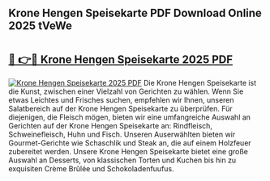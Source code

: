 ## Krone Hengen Speisekarte PDF Download Online 2025 tVeWe

# <h2><a href="http://gc9va5.nevu.top/?p=Krone+Hengen+Speisekarte">🔗 👉🔴 Krone Hengen Speisekarte 2025 PDF</a></h2>

[![Krone Hengen Speisekarte 2025 PDF](https://i.imgur.com/dBaPXMq.png)](http://gc9va5.nevu.top/?p=Krone+Hengen+Speisekarte)
Die Krone Hengen Speisekarte ist die Kunst, zwischen einer Vielzahl von Gerichten zu wählen. Wenn Sie etwas Leichtes und Frisches suchen, empfehlen wir Ihnen, unseren Salatbereich auf der Krone Hengen Speisekarte zu überprüfen. Für diejenigen, die Fleisch mögen, bieten wir eine umfangreiche Auswahl an Gerichten auf der Krone Hengen Speisekarte an: Rindfleisch, Schweinefleisch, Huhn und Fisch. Unseren Auserwählten bieten wir Gourmet-Gerichte wie Schaschlik und Steak an, die auf einem Holzfeuer zubereitet werden. Unsere Krone Hengen Speisekarte bietet eine große Auswahl an Desserts, von klassischen Torten und Kuchen bis hin zu exquisiten Crème Brûlée und Schokoladenfuufus.

